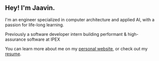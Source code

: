 ## Hey! I'm Jaavin.

I'm an engineer specialized in computer architecture and applied AI, with a passion for life-long learning.

Previously a software developer intern building performant & high-assurance software at IPEX

You can learn more about me on my [personal website](https://jaavin.ca), or check out my [resume](https://jaavin.ca/JaavinMohanakumarResume.pdf).


